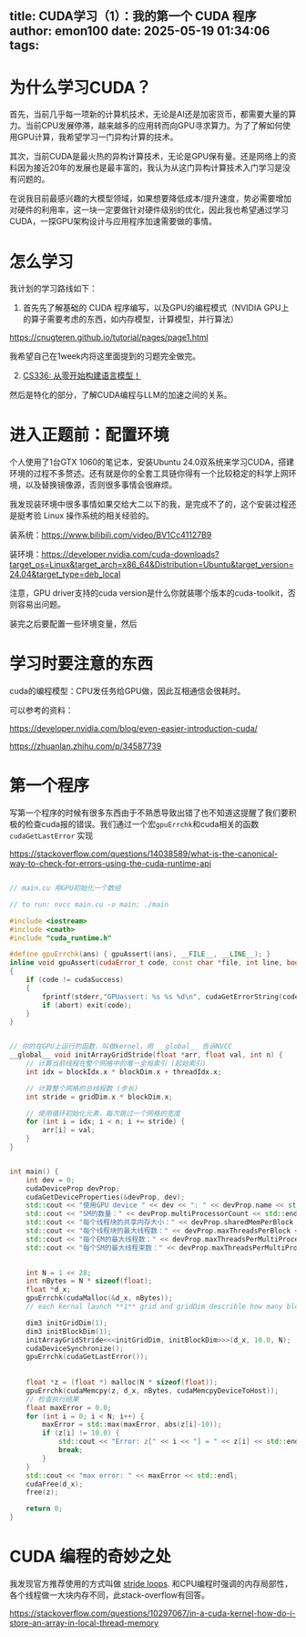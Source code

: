 title: CUDA学习（1）：我的第一个 CUDA 程序
author: emon100
date: 2025-05-19 01:34:06
tags:
---
# 为什么学习CUDA？

首先，当前几乎每一项新的计算机技术，无论是AI还是加密货币，都需要大量的算力。当前CPU发展停滞，越来越多的应用转而向GPU寻求算力。为了了解如何使用GPU计算，我希望学习一门异构计算的技术。

其次，当前CUDA是最火热的异构计算技术，无论是GPU保有量。还是网络上的资料因为接近20年的发展也是最丰富的，我认为从这门异构计算技术入门学习是没有问题的。

在说我目前最感兴趣的大模型领域，如果想要降低成本/提升速度，势必需要增加对硬件的利用率，这一块一定要做针对硬件级别的优化，因此我也希望通过学习CUDA，一探GPU架构设计与应用程序加速需要做的事情。


# 怎么学习

我计划的学习路线如下：

1. 首先先了解基础的 CUDA 程序编写，以及GPU的编程模式（NVIDIA GPU上的算子需要考虑的东西，如内存模型，计算模型，并行算法）

https://cnugteren.github.io/tutorial/pages/page1.html

我希望自己在1week内将这里面提到的习题完全做完。


2. [CS336: 从零开始构建语言模型！](https://www.bilibili.com/video/BV13SV9zdEhX?spm_id_from=333.788.videopod.sections&vd_source=17e0887adabbc84dcbb9ca464dc647fd)

然后是特化的部分，了解CUDA编程与LLM的加速之间的关系。



# 进入正题前：配置环境

个人使用了1台GTX 1060的笔记本，安装Ubuntu 24.0双系统来学习CUDA，搭建环境的过程不多赘述。还有就是你的全套工具链你得有一个比较稳定的科学上网环境，以及替换镜像源，否则很多事情会很麻烦。

我发现装环境中很多事情如果交给大二以下的我，是完成不了的，这个安装过程还是挺考验 Linux 操作系统的相关经验的。

装系统：https://www.bilibili.com/video/BV1Cc41127B9

装环境：https://developer.nvidia.com/cuda-downloads?target_os=Linux&target_arch=x86_64&Distribution=Ubuntu&target_version=24.04&target_type=deb_local

注意，GPU driver支持的cuda version是什么你就装哪个版本的cuda-toolkit，否则容易出问题。

装完之后要配置一些环境变量，然后

# 学习时要注意的东西

cuda的编程模型：CPU发任务给GPU做，因此互相通信会很耗时。

可以参考的资料：

https://developer.nvidia.com/blog/even-easier-introduction-cuda/

https://zhuanlan.zhihu.com/p/34587739


# 第一个程序

写第一个程序的时候有很多东西由于不熟悉导致出错了也不知道这提醒了我们要积极的检查cuda报的错误。我们通过一个宏`gpuErrchk`和cuda相关的函数 `cudaGetLastError` 实现

https://stackoverflow.com/questions/14038589/what-is-the-canonical-way-to-check-for-errors-using-the-cuda-runtime-api


```c++

// main.cu 用GPU初始化一个数组

// to run: nvcc main.cu -o main; ./main

#include <iostream>
#include <cmath>
#include "cuda_runtime.h"

#define gpuErrchk(ans) { gpuAssert((ans), __FILE__, __LINE__); }
inline void gpuAssert(cudaError_t code, const char *file, int line, bool abort=true)
{
    if (code != cudaSuccess)
    {
        fprintf(stderr,"GPUassert: %s %s %d\n", cudaGetErrorString(code), file, line);
        if (abort) exit(code);
    }
}


// 你的在GPU上运行的函数，叫做kernel，用 __global__ 告诉NVCC
__global__ void initArrayGridStride(float *arr, float val, int n) {
    // 计算当前线程在整个网格中的唯一全局索引 (起始索引)
    int idx = blockIdx.x * blockDim.x + threadIdx.x;

    // 计算整个网格的总线程数 (步长)
    int stride = gridDim.x * blockDim.x;

    // 使用循环初始化元素，每次跳过一个网格的宽度
    for (int i = idx; i < n; i += stride) {
        arr[i] = val;
    }
}


int main() {
    int dev = 0;
    cudaDeviceProp devProp;
    cudaGetDeviceProperties(&devProp, dev);
    std::cout << "使用GPU device " << dev << ": " << devProp.name << std::endl;
    std::cout << "SM的数量：" << devProp.multiProcessorCount << std::endl;
    std::cout << "每个线程块的共享内存大小：" << devProp.sharedMemPerBlock / 1024.0 << " KB" << std::endl;
    std::cout << "每个线程块的最大线程数：" << devProp.maxThreadsPerBlock << std::endl;
    std::cout << "每个EM的最大线程数：" << devProp.maxThreadsPerMultiProcessor << std::endl;
    std::cout << "每个SM的最大线程束数：" << devProp.maxThreadsPerMultiProcessor / 32 << std::endl;

    
    int N = 1 << 28;
    int nBytes = N * sizeof(float);
    float *d_x;
    gpuErrchk(cudaMalloc(&d_x, nBytes));
    // each kernal launch **1** grid and gridDim describle how many blocks

    dim3 initGridDim(1);
    dim3 initBlockDim(1);
    initArrayGridStride<<<initGridDim, initBlockDim>>>(d_x, 10.0, N);
    cudaDeviceSynchronize();
    gpuErrchk(cudaGetLastError());
    
    
    float *z = (float *) malloc(N * sizeof(float));
    gpuErrchk(cudaMemcpy(z, d_x, nBytes, cudaMemcpyDeviceToHost));
    // 检查执行结果
    float maxError = 0.0;
    for (int i = 0; i < N; i++) {
        maxError = std::max(maxError, abs(z[i]-10));
        if (z[i] != 10.0) {
            std::cout << "Error: z[" << i << "] = " << z[i] << std::endl;
            break;
        }
    }
    std::cout << "max error: " << maxError << std::endl;
    cudaFree(d_x);
    free(z);

    return 0;
}


```

# CUDA 编程的奇妙之处

我发现官方推荐使用的方式叫做 [stride loops](https://developer.nvidia.com/blog/cuda-pro-tip-write-flexible-kernels-grid-stride-loops/). 和CPU编程时强调的内存局部性，各个线程做一大块内存不同，此stack-overflow有回答。

https://stackoverflow.com/questions/10297067/in-a-cuda-kernel-how-do-i-store-an-array-in-local-thread-memory

